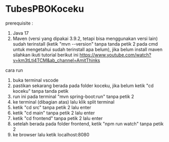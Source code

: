 # TubesPBOKoceku

prerequisite :
1. Java 17
2. Maven (versi yang dipakai 3.9.2, tetapi bisa menggunakan versi lain) sudah terinstall (ketik "mvn --version" tanpa tanda petik 2 pada cmd untuk mengetahui sudah terinstall apa belum), 
jika belum install maven silahkan ikuti tutorial berikut ini https://www.youtube.com/watch?v=km3tLti4TCM&ab_channel=AmitThinks

cara run
1. buka terminal vscode
2. pastikan sekarang berada pada folder koceku, jika belum ketik "cd koceku" tanpa tanda petik
3. run ini pada terminal "mvn spring-boot:run" tanpa petik 2
4. ke terminal (dibagian atas) lalu klik split terminal
5. ketik "cd src" tanpa petik 2 lalu enter
6. ketik "cd main" tanpa petik 2 lalu enter
7. ketik "cd frontend" tanpa petik 2 lalu enter
8. setelah berada pada folder frontend, ketik "npm run watch" tanpa petik 2  
9. ke browser lalu ketik localhost:8080
